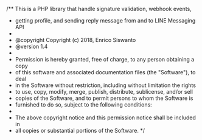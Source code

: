 /** This is a PHP library that handle signature validation, webhook events, 
 * getting profile, and sending reply message from and to LINE Messaging API
 * 
 * @copyright Copyright (c) 2018, Enrico Siswanto
 * @version 1.4
 * 
 * Permission is hereby granted, free of charge, to any person obtaining a copy
 * of this software and associated documentation files (the "Software"), to deal
 * in the Software without restriction, including without limitation the rights
 * to use, copy, modify, merge, publish, distribute, sublicense, and/or sell
 * copies of the Software, and to permit persons to whom the Software is
 * furnished to do so, subject to the following conditions:
 *
 * The above copyright notice and this permission notice shall be included in
 * all copies or substantial portions of the Software.
 */
